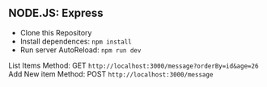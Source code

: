 ## NODE.JS: Express

- Clone this Repository
- Install dependences: `npm install`
- Run server AutoReload: `npm run dev`

List Items Method: GET `http://localhost:3000/message?orderBy=id&age=26`  
Add New item Method: POST `http://localhost:3000/message`

